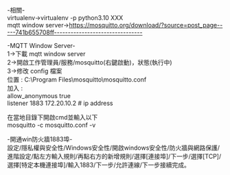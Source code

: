 -相關-  
virtualenv->virtualenv -p python3.10 XXX  
mqtt window server->https://mosquitto.org/download/?source=post_page-----741b655708ff--------------------------------  



-MQTT Window Server-  
1->下載 mqtt window server  
2->開啟工作管理員/服務/mosquitto(右鍵啟動)，狀態(執行中)  
3->修改 config 檔案  
位置 : C:\Program Files\mosquitto\mosquitto.conf  
加入 :  
allow_anonymous true  
listener 1883 172.20.10.2  # ip address  

在當地目錄下開啟cmd並輸入以下  
mosquitto -c mosquitto.conf -v  

-開通win防火牆1883埠-  
設定/隱私權與安全性/Windows安全性/開啟windows安全性/防火牆與網路保護/進階設定/點左方輸入規則/再點右方的新增規則/選擇[連接埠]/下一步/選擇[TCP]/選擇[特定本機連接埠]/輸入1883/下一步/允許連線/下一步接續完成。



